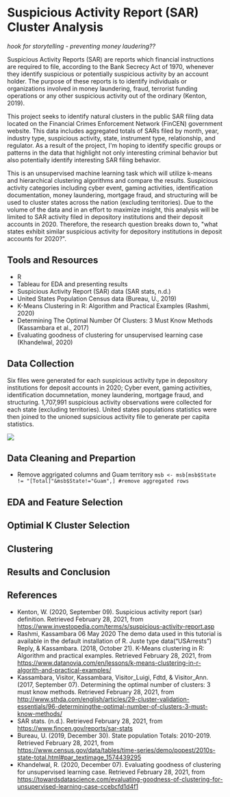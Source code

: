 # Suspicious Activity Report (SAR) Cluster Analysis

*hook for storytelling - preventing money laudering??*

Suspicious Activity Reports (SAR) are reports which financial instructions are required to file, according to the Bank Secrecy Act of 1970, whenever they identify suspicious or potentially suspicious activity by an account holder. The purpose of these reports is to identify individuals or organizations involved in money laundering, fraud, terrorist funding operations or any other suspicious activity out of the ordinary (Kenton, 2019). 

This project seeks to identify natural clusters in the public SAR filing data located on the Financial Crimes Enforcement Network (FinCEN) government website. This data includes aggregated totals of SARs filed by month, year, industry type, suspicious activity, state, instrument type, relationship, and regulator. As a result of the project, I'm hoping to identify specific groups or patterns in the data that highlight not only interesting criminal behavior but also potentially identify interesting SAR filing behavior. 

This is an unsupervised machine learning task which will utilize k-means and hierarchical clustering algorithms and compare the results. Suspicious activity categories including cyber event, gaming activities, identification documentation, money laundering, mortgage fraud, and structuring will be used to cluster states across the nation (excluding territories). Due to the volume of the data and in an effort to maximize insight, this analysis will be limited to SAR activity filed in depository institutions and their deposit accounts in 2020. Therefore, the research question breaks down to, "what states exhibit similar suspicious activity for depository institutions in deposit accounts for 2020?".

## Tools and Resources

- R
- Tableau for EDA and presenting results
- Suspicious Activity Report (SAR) data (SAR stats, n.d.)
- United States Population Census data (Bureau, U., 2019)
- K-Means Clustering in R: Algorithm and Practical Examples (Rashmi, 2020)
- Determining The Optimal Number Of Clusters: 3 Must Know Methods (Kassambara et al., 2017)
- Evaluating goodness of clustering for unsupervised learning case (Khandelwal, 2020)

## Data Collection

Six files were generated for each suspicious activity type in depository institutions for deposit accounts in 2020; Cyber event, gaming activities, identification documnetation, money laundering, mortgage fraud, and structuring. 1,707,991 suspicious activity observations were collected for each state (excluding territories). United states populations statistics were then joined to the unioned supsicious activity file to generate per capita statistics. 

<div class='tableauPlaceholder' id='viz1614543313484' style='position: relative'><noscript><a href='#'><img alt=' ' src='https:&#47;&#47;public.tableau.com&#47;static&#47;images&#47;Su&#47;SuspiciousActivityperCapita&#47;Sheet9&#47;1_rss.png' style='border: none' /></a></noscript><object class='tableauViz'  style='display:none;'><param name='host_url' value='https%3A%2F%2Fpublic.tableau.com%2F' /> <param name='embed_code_version' value='3' /> <param name='site_root' value='' /><param name='name' value='SuspiciousActivityperCapita&#47;Sheet9' /><param name='tabs' value='no' /><param name='toolbar' value='yes' /><param name='static_image' value='https:&#47;&#47;public.tableau.com&#47;static&#47;images&#47;Su&#47;SuspiciousActivityperCapita&#47;Sheet9&#47;1.png' /> <param name='animate_transition' value='yes' /><param name='display_static_image' value='yes' /><param name='display_spinner' value='yes' /><param name='display_overlay' value='yes' /><param name='display_count' value='yes' /><param name='language' value='en' /></object></div>           
          

## Data Cleaning and Prepartion 

- Remove aggrigated columns and Guam territory
```msb <- msb[msb$State != "[Total]"&msb$State!="Guam",] #remove aggregated rows```

## EDA and Feature Selection

## Optimial K Cluster Selection

## Clustering 

## Results and Conclusion


## References

- Kenton, W. (2020, September 09). Suspicious activity report (sar) definition. Retrieved February 28, 2021, from https://www.investopedia.com/terms/s/suspicious-activity-report.asp
- Rashmi, Kassambara 06 May 2020 The demo data used in this tutorial is available in the default installation of R. Juste type data(“USArrests”) Reply, &amp; Kassambara. (2018, October 21). K-Means clustering in R: Algorithm and practical examples. Retrieved February 28, 2021, from https://www.datanovia.com/en/lessons/k-means-clustering-in-r-algorith-and-practical-examples/
- Kassambara, Visitor, Kassambara, Visitor_Luigi, Fdtd, &amp; Visitor_Ann. (2017, September 07). Determining the optimal number of clusters: 3 must know methods. Retrieved February 28, 2021, from http://www.sthda.com/english/articles/29-cluster-validation-essentials/96-determiningthe-optimal-number-of-clusters-3-must-know-methods/
- SAR stats. (n.d.). Retrieved February 28, 2021, from https://www.fincen.gov/reports/sar-stats
- Bureau, U. (2019, December 30). State population Totals: 2010-2019. Retrieved February 28, 2021, from https://www.census.gov/data/tables/time-series/demo/popest/2010s-state-total.html#par_textimage_1574439295
- Khandelwal, R. (2020, December 07). Evaluating goodness of clustering for unsupervised learning case. Retrieved February 28, 2021, from https://towardsdatascience.com/evaluating-goodness-of-clustering-for-unsupervised-learning-case-ccebcfd1d4f1
